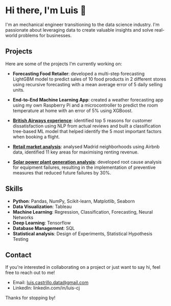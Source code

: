 # Hi there, I'm Luis 👋

I'm an mechanical engineer transitioning to the data science industry. I'm passionate about leveraging data to create valuable insights and solve real-world problems for businesses.

## Projects

Here are some of the projects I'm currently working on:

- **Forecasting Food Retailer**: developed a multi-step forecasting LightGBM model to predict sales of 10 food products in 2 different stores using recursive forecasting with a mean average error of 5 daily selling units.

- **End-to-End Machine Learning App**: created a weather forecasting app using my own Raspberry Pi and a microcontroller to predict the room temperature at home with an error of 5% using XGBoost.

- [**British Airways experience**](https://github.com/luis-cj/data-science-british-airways): identified top 5 reasons for customer dissatisfaction using NLP from actual reviews and built a classification tree-based ML model that helped identify the 5 most important factors when booking a flight.

- [**Retail market analysis**](https://github.com/luis-cj/data-science-retail-market-madrid): analysed Madrid neighborhoods using Airbnb data, identified 11 key areas for maximising renting revenue.

- [**Solar power plant generation analysis**](https://github.com/luis-cj/data-science-solar-power-plant): developed root cause analysis for equipment failures, resulting in the implementation of preventive measures that reduced future failures by 30%.

## Skills

- **Python**: Pandas, NumPy, Scikit-learn, Matplotlib, Seaborn
- **Data Visualization**: Tableau
- **Machine Learning**: Regression, Classification, Forecasting, Neural Networks
- **Deep Learning**: Tensorflow
- **Database Management**: SQL
- **Statistical analysis**: Design of Experiments, Statistical Hypothesis Testing

## Contact

If you're interested in collaborating on a project or just want to say hi, feel free to reach out to me!

- Email: luis.castrillo.data@gmail.com
- LinkedIn: linkedin.com/in/luis-cj

Thanks for stopping by!

<!--
**luis-cj/luis-cj** is a ✨ _special_ ✨ repository because its `README.md` (this file) appears on your GitHub profile.

Here are some ideas to get you started:

- 🔭 I’m currently working on ...
- 🌱 I’m currently learning ...
- 👯 I’m looking to collaborate on ...
- 🤔 I’m looking for help with ...
- 💬 Ask me about ...
- 📫 How to reach me: ...
- 😄 Pronouns: ...
- ⚡ Fun fact: ...
-->
